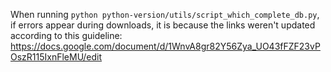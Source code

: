 When running `python python-version/utils/script_which_complete_db.py`, if errors appear during downloads, it is because the links weren't updated according to this guideline: https://docs.google.com/document/d/1WnvA8gr82Y56Zya_UO43fFZF23vPOszR115IxnFleMU/edit